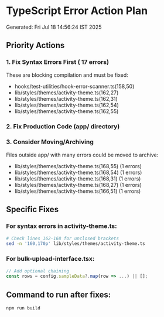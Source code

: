 # TypeScript Error Action Plan

Generated: Fri Jul 18 14:56:24 IST 2025

## Priority Actions

### 1. Fix Syntax Errors First (      17 errors)
These are blocking compilation and must be fixed:

- hooks/test-utilities/hook-error-scanner.ts(158,50)
- lib/styles/themes/activity-theme.ts(162,27)
- lib/styles/themes/activity-theme.ts(162,31)
- lib/styles/themes/activity-theme.ts(162,54)
- lib/styles/themes/activity-theme.ts(162,55)

### 2. Fix Production Code (app/ directory)


### 3. Consider Moving/Archiving
Files outside app/ with many errors could be moved to archive:
- lib/styles/themes/activity-theme.ts(168,55) (1 errors)
- lib/styles/themes/activity-theme.ts(168,54) (1 errors)
- lib/styles/themes/activity-theme.ts(168,31) (1 errors)
- lib/styles/themes/activity-theme.ts(168,27) (1 errors)
- lib/styles/themes/activity-theme.ts(166,51) (1 errors)

## Specific Fixes

### For syntax errors in activity-theme.ts:
```bash
# Check lines 162-168 for unclosed brackets
sed -n '160,170p' lib/styles/themes/activity-theme.ts
```

### For bulk-upload-interface.tsx:
```typescript
// Add optional chaining
const rows = config.sampleData?.map(row => ...) || [];
```

## Command to run after fixes:
```bash
npm run build
```
